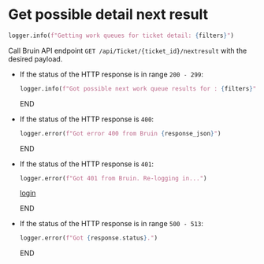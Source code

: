 # Get possible detail next result

```python
logger.info(f"Getting work queues for ticket detail: {filters}")
```

Call Bruin API endpoint `GET /api/Ticket/{ticket_id}/nextresult` with the desired payload.

* If the status of the HTTP response is in range `200 - 299`:
  ```python
  logger.info(f"Got possible next work queue results for : {filters}")
  ```
  END
 
* If the status of the HTTP response is `400`:
  ```python
  logger.error(f"Got error 400 from Bruin {response_json}")
  ```
  END

* If the status of the HTTP response is `401`:
  ```python
  logger.error(f"Got 401 from Bruin. Re-logging in...")
  ```
  [login](../../clients/bruin_client/login.md)

  END

* If the status of the HTTP response is in range `500 - 513`:
  ```python
  logger.error(f"Got {response.status}.")
  ```
  END